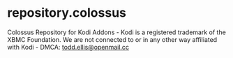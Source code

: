 # repository.colossus
Colossus Repository for Kodi Addons - Kodi is a registered trademark of the XBMC Foundation. We are not connected to or in any other way affiliated with Kodi - DMCA: todd.ellis@openmail.cc
